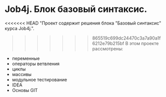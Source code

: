 # Job4j. Блок базовый синтаксис.
<<<<<<< HEAD
"Проект содержит решения блока "Базовый синтаксис" курса Job4j.".


>>>>>>> 865519c699dc24470c3a7a90a1f6212e79b215bf
В этом проекте рассмотрены: 
- переменные
- операторы ветвления
- циклы
- массивы
- модульное тестирование
- IDEA
- Основы GIT